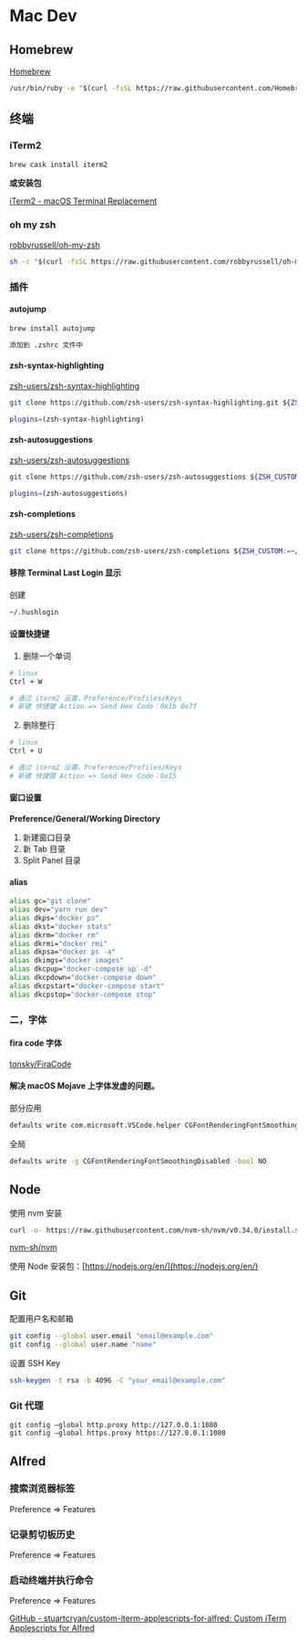 # Mac Dev

## Homebrew

[Homebrew](https://brew.sh/)

```bash
/usr/bin/ruby -e "$(curl -fsSL https://raw.githubusercontent.com/Homebrew/install/master/install)"
```

## 终端

### iTerm2

```bash
brew cask install iterm2
```

**或安装包**

[iTerm2 - macOS Terminal Replacement](https://www.iterm2.com/index.html)

### oh my zsh

[robbyrussell/oh-my-zsh](https://github.com/robbyrussell/oh-my-zsh)

```bash
sh -c "$(curl -fsSL https://raw.githubusercontent.com/robbyrussell/oh-my-zsh/master/tools/install.sh)"
```

### 插件

#### autojump

```bash
brew install autojump

添加到 .zshrc 文件中
```

#### zsh-syntax-highlighting

[zsh-users/zsh-syntax-highlighting](https://github.com/zsh-users/zsh-syntax-highlighting)

```bash
git clone https://github.com/zsh-users/zsh-syntax-highlighting.git ${ZSH_CUSTOM:-~/.oh-my-zsh/custom}/plugins/zsh-syntax-highlighting

plugins=(zsh-syntax-highlighting)
```

#### zsh-autosuggestions

[zsh-users/zsh-autosuggestions](https://github.com/zsh-users/zsh-autosuggestions)

```bash
git clone https://github.com/zsh-users/zsh-autosuggestions ${ZSH_CUSTOM:-~/.oh-my-zsh/custom}/plugins/zsh-autosuggestions

plugins=(zsh-autosuggestions)
```

#### zsh-completions

[zsh-users/zsh-completions](https://github.com/zsh-users/zsh-completions)

```bash
git clone https://github.com/zsh-users/zsh-completions ${ZSH_CUSTOM:=~/.oh-my-zsh/custom}/plugins/zsh-completions
```

#### 移除 Terminal Last Login 显示

创建

```bash
~/.hushlogin
```

#### 设置快捷键

1. 删除一个单词

```bash
# linux
Ctrl + W

# 通过 iterm2 设置，Preference/Profiles/Keys
# 新建 快捷键 Action => Send Hex Code：0x1b 0x7f
```

2. 删除整行

```bash
# linux
Ctrl + U

# 通过 iterm2 设置，Preference/Profiles/Keys
# 新建 快捷键 Action => Send Hex Code：0x15
```

#### 窗口设置

**Preference/General/Working Directory**

1. 新建窗口目录
2. 新 Tab 目录
3. Split Panel 目录

#### alias

```bash
alias gc="git clone"
alias dev="yarn run dev"
alias dkps="docker ps"
alias dkst="docker stats"
alias dkrm="docker rm"
alias dkrmi="docker rmi"
alias dkpsa="docker ps -a"
alias dkimgs="docker images"
alias dkcpup="docker-compose up -d"
alias dkcpdown="docker-compose down"
alias dkcpstart="docker-compose start"
alias dkcpstop="docker-compose stop"
```

### 二，字体

#### fira code 字体

[tonsky/FiraCode](https://github.com/tonsky/FiraCode)

#### 解决 macOS Mojave 上字体发虚的问题。

部分应用

```bash
defaults write com.microsoft.VSCode.helper CGFontRenderingFontSmoothingDisabled -bool NO
```

全局

```bash
defaults write -g CGFontRenderingFontSmoothingDisabled -bool NO
```

## Node

使用 nvm 安装

```bash
curl -o- https://raw.githubusercontent.com/nvm-sh/nvm/v0.34.0/install.sh | bash
```

[nvm-sh/nvm](https://github.com/nvm-sh/nvm)

使用 Node 安装包：[https://nodejs.org/en/](https://nodejs.org/en/)

## Git

配置用户名和邮箱

```bash
git config --global user.email "email@example.com"
git config --global user.name "name"
```

设置 SSH Key

```bash
ssh-keygen -t rsa -b 4096 -C "your_email@example.com"
```

### Git 代理

```
git config —global http.proxy http://127.0.0.1:1080
git config —global https.proxy https://127.0.0.1:1080

```

## Alfred

### 搜索浏览器标签

Preference => Features

### 记录剪切板历史

Preference => Features

### 启动终端并执行命令

Preference => Features

[GitHub - stuartcryan/custom-iterm-applescripts-for-alfred: Custom iTerm Applescripts for Alfred](https://github.com/stuartcryan/custom-iterm-applescripts-for-alfred)
